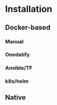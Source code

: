 # Installation

<!-- @TODO VFS-7218 missing chapter -->

<!-- as needed: link to configuration, compatibility-reference [versions]) -->

## Docker-based

### Manual

### Onedatify

### Ansible/TF

### k8s/helm

## Native <!-- say that its not recommended, give a link to the dockerfile as reference, contact us if required -->
